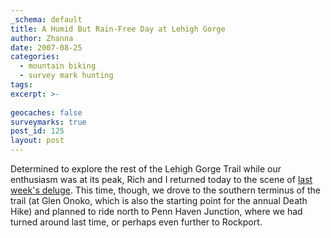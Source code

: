 ```yaml
---
_schema: default
title: A Humid But Rain-Free Day at Lehigh Gorge
author: Zhanna
date: 2007-08-25
categories:
  - mountain biking
  - survey mark hunting
tags:
excerpt: >- 
  
geocaches: false
surveymarks: true
post_id: 125
layout: post      
---
```


Determined to explore the rest of the Lehigh Gorge Trail while our enthusiasm was at its peak, Rich and I returned today to the scene of [last week's deluge](https://planetzhanna.com/adventures/2007/08/17/riding-in-the-storm-at-lehigh-gorge).  This time, though, we drove to the southern terminus of the trail (at Glen Onoko, which is also the starting point for the annual Death Hike) and planned to ride north to Penn Haven Junction, where we had turned around last time, or perhaps even further to Rockport.
